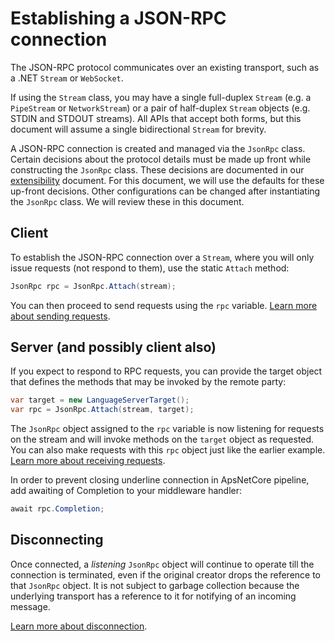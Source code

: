 # Establishing a JSON-RPC connection

The JSON-RPC protocol communicates over an existing transport, such as a .NET `Stream` or `WebSocket`.

If using the `Stream` class, you may have a single full-duplex `Stream` (e.g. a `PipeStream` or `NetworkStream`)
or a pair of half-duplex `Stream` objects (e.g. STDIN and STDOUT streams). All APIs that accept both forms, but
this document will assume a single bidirectional `Stream` for brevity.

A JSON-RPC connection is created and managed via the `JsonRpc` class.
Certain decisions about the protocol details must be made up front while constructing the `JsonRpc` class.
These decisions are documented in our [extensibility](extensibility.md) document.
For this document, we will use the defaults for these up-front decisions.
Other configurations can be changed after instantiating the `JsonRpc` class. We will review these in this document.

## Client

To establish the JSON-RPC connection over a `Stream`, where you will only issue requests (not respond to them),
use the static `Attach` method:

```cs
JsonRpc rpc = JsonRpc.Attach(stream);
```

You can then proceed to send requests using the `rpc` variable. [Learn more about sending requests](sendrequest.md).

## Server (and possibly client also)

If you expect to respond to RPC requests, you can provide the target object that defines the methods that may be
invoked by the remote party:

```cs
var target = new LanguageServerTarget();
var rpc = JsonRpc.Attach(stream, target);
```

The `JsonRpc` object assigned to the `rpc` variable is now listening for requests on the stream and will invoke
methods on the `target` object as requested. You can also make requests with this `rpc` object just like the earlier example.
[Learn more about receiving requests](recvrequest.md).

In order to prevent closing underline connection in ApsNetCore pipeline, add awaiting of Completion to your middleware handler:

```cs
await rpc.Completion;
```

## Disconnecting

Once connected, a *listening* `JsonRpc` object will continue to operate till the connection is terminated, even if
the original creator drops the reference to that `JsonRpc` object. It is not subject to garbage collection because
the underlying transport has a reference to it for notifying of an incoming message.

[Learn more about disconnection](disconnecting.md).
